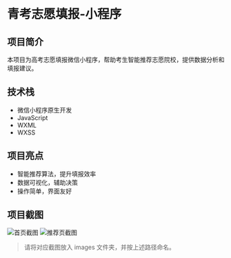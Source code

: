 # 青考志愿填报-小程序

## 项目简介
本项目为高考志愿填报微信小程序，帮助考生智能推荐志愿院校，提供数据分析和填报建议。

## 技术栈
- 微信小程序原生开发
- JavaScript
- WXML
- WXSS

## 项目亮点
- 智能推荐算法，提升填报效率
- 数据可视化，辅助决策
- 操作简单，界面友好

## 项目截图
![首页截图](./images/home.png)
![推荐页截图](./images/recommend.png)

> 请将对应截图放入 images 文件夹，并按上述路径命名。 